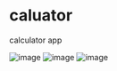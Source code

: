# caluator
calculator app

![image](https://github.com/ahmadhabibshovo/caluator/assets/79600168/a0b207e9-f636-42bb-b9e6-d14c9be4c141)
![image](https://github.com/ahmadhabibshovo/caluator/assets/79600168/f864a71e-29be-4969-9f6e-860cd4d24f17)
![image](https://github.com/ahmadhabibshovo/caluator/assets/79600168/da710d02-34f9-47b0-bc57-2c765941110f)

